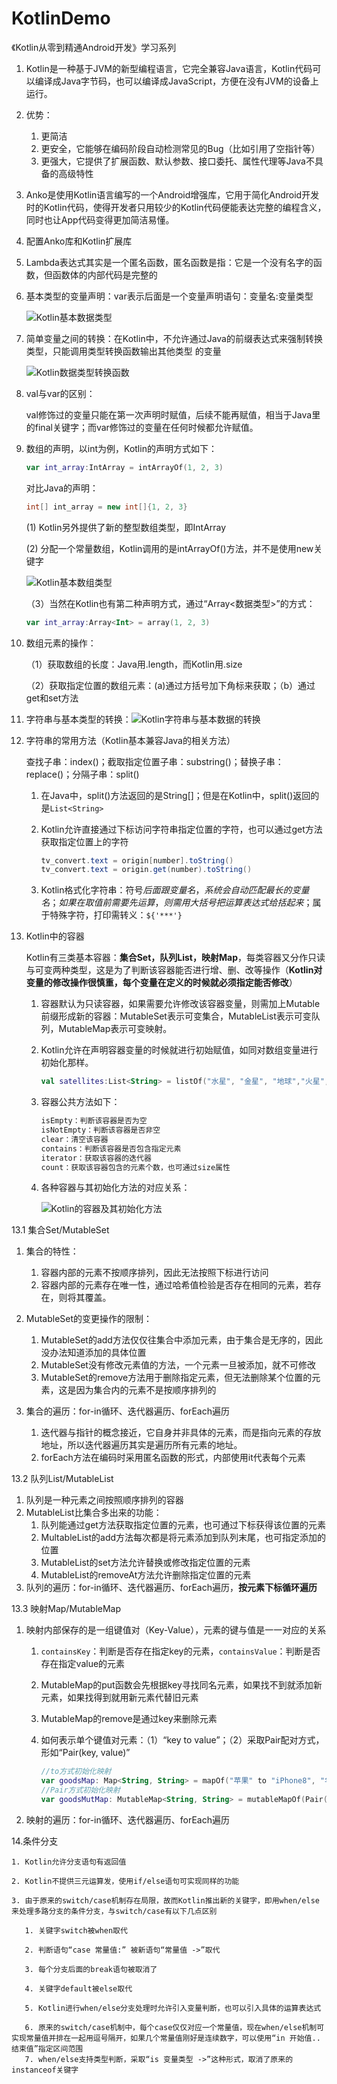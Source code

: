 # KotlinDemo
《Kotlin从零到精通Android开发》学习系列
1. Kotlin是一种基于JVM的新型编程语言，它完全兼容Java语言，Kotlin代码可以编译成Java字节码，也可以编译成JavaScript，方便在没有JVM的设备上运行。

2. 优势：
   1. 更简洁
   2. 更安全，它能够在编码阶段自动检测常见的Bug（比如引用了空指针等）
   3. 更强大，它提供了扩展函数、默认参数、接口委托、属性代理等Java不具备的高级特性

3. Anko是使用Kotlin语言编写的一个Android增强库，它用于简化Android开发时的Kotlin代码，使得开发者只用较少的Kotlin代码便能表达完整的编程含义，同时也让App代码变得更加简洁易懂。

4. 配置Anko库和Kotlin扩展库

5. Lambda表达式其实是一个匿名函数，匿名函数是指：它是一个没有名字的函数，但函数体的内部代码是完整的

6. 基本类型的变量声明：var表示后面是一个变量声明语句：变量名:变量类型

   ![Kotlin基本数据类型](http://sdssdccddd.gitee.io/myblogimg/Kotlin基本数据类型.png)

7. 简单变量之间的转换：在Kotlin中，不允许通过Java的前缀表达式来强制转换类型，只能调用类型转换函数输出其他类型 的变量

   ![Kotlin数据类型转换函数](http://sdssdccddd.gitee.io/myblogimg/Kotlin数据类型转换函数.png)

8. val与var的区别：

   val修饰过的变量只能在第一次声明时赋值，后续不能再赋值，相当于Java里的final关键字；而var修饰过的变量在任何时候都允许赋值。

9. 数组的声明，以int为例，Kotlin的声明方式如下：

   ```kotlin
   var int_array:IntArray = intArrayOf(1, 2, 3)
   ```

   对比Java的声明：

   ```java
   int[] int_array = new int[]{1, 2, 3}
   ```

   (1) Kotlin另外提供了新的整型数组类型，即IntArray

   (2) 分配一个常量数组，Kotlin调用的是intArrayOf()方法，并不是使用new关键字

   ![Kotlin基本数组类型](http://sdssdccddd.gitee.io/myblogimg/Kotlin基本数组类型.png)

   （3）当然在Kotlin也有第二种声明方式，通过“Array<数据类型>”的方式：

   ```kotlin
   var int_array:Array<Int> = array(1, 2, 3)
   ```

10. 数组元素的操作：

    （1）获取数组的长度：Java用.length，而Kotlin用.size

    （2）获取指定位置的数组元素：(a)通过方括号加下角标来获取；（b）通过get和set方法

11. 字符串与基本类型的转换：![Kotlin字符串与基本数据的转换](http://sdssdccddd.gitee.io/myblogimg/Kotlin字符串与基本数据的转换.png)

12. 字符串的常用方法（Kotlin基本兼容Java的相关方法）

    查找子串：index()；截取指定位置子串：substring()；替换子串：replace()；分隔子串：split()

    1. 在Java中，split()方法返回的是String[]；但是在Kotlin中，split()返回的是```List<String>```

    2. Kotlin允许直接通过下标访问字符串指定位置的字符，也可以通过get方法获取指定位置上的字符

       ```java
       tv_convert.text = origin[number].toString()
       tv_convert.text = origin.get(number).toString()
       ```

    3. Kotlin格式化字符串：符号$后面跟变量名，系统会自动匹配最长的变量名；如果在取值前需要先运算，则需用大括号把运算表达式给括起来；$属于特殊字符，打印需转义：```${'***'}```
    
13. Kotlin中的容器

    Kotlin有三类基本容器：**集合Set，队列List，映射Map**，每类容器又分作只读与可变两种类型，这是为了判断该容器能否进行增、删、改等操作（**Kotlin对变量的修改操作很慎重，每个变量在定义的时候就必须指定能否修改**）

    1. 容器默认为只读容器，如果需要允许修改该容器变量，则需加上Mutable前缀形成新的容器：MutableSet表示可变集合，MutableList表示可变队列，MutableMap表示可变映射。

    2. Kotlin允许在声明容器变量的时候就进行初始赋值，如同对数组变量进行初始化那样。

       ```kotlin
       val satellites:List<String> = listOf("水星", "金星", "地球","火星","木星","土星")
       ```

    3. 容器公共方法如下：

       ```kotlin
       isEmpty：判断该容器是否为空
       isNotEmpty：判断该容器是否非空
       clear：清空该容器
       contains：判断该容器是否包含指定元素
       iterator：获取该容器的迭代器
       count：获取该容器包含的元素个数，也可通过size属性
       ```

    4. 各种容器与其初始化方法的对应关系：

       ![Kotlin的容器及其初始化方法](http://sdssdccddd.gitee.io/myblogimg/Kotlin的容器及其初始化方法.png)

13.1 集合Set/MutableSet

1. 集合的特性：
    1. 容器内部的元素不按顺序排列，因此无法按照下标进行访问
    2. 容器内部的元素存在唯一性，通过哈希值检验是否存在相同的元素，若存在，则将其覆盖。

2. MutableSet的变更操作的限制：
   1. MutableSet的add方法仅仅往集合中添加元素，由于集合是无序的，因此没办法知道添加的具体位置
   2. MutableSet没有修改元素值的方法，一个元素一旦被添加，就不可修改
   3. MutableSet的remove方法用于删除指定元素，但无法删除某个位置的元素，这是因为集合内的元素不是按顺序排列的
3. 集合的遍历：for-in循环、迭代器遍历、forEach遍历
   1. 迭代器与指针的概念接近，它自身并非具体的元素，而是指向元素的存放地址，所以迭代器遍历其实是遍历所有元素的地址。
   2. forEach方法在编码时采用匿名函数的形式，内部使用it代表每个元素

13.2 队列List/MutableList

1. 队列是一种元素之间按照顺序排列的容器
2. MutableList比集合多出来的功能：
   1. 队列能通过get方法获取指定位置的元素，也可通过下标获得该位置的元素
   2. MultableList的add方法每次都是将元素添加到队列末尾，也可指定添加的位置
   3. MutableList的set方法允许替换或修改指定位置的元素
   4. MutableList的removeAt方法允许删除指定位置的元素
3. 队列的遍历：for-in循环、迭代器遍历、forEach遍历，**按元素下标循环遍历**

13.3 映射Map/MutableMap

1. 映射内部保存的是一组键值对（Key-Value），元素的键与值是一一对应的关系

   1. ```containsKey```：判断是否存在指定key的元素，```containsValue```：判断是否存在指定value的元素

   2. MutableMap的put函数会先根据key寻找同名元素，如果找不到就添加新元素，如果找得到就用新元素代替旧元素

   3. MutableMap的remove是通过key来删除元素

   4. 如何表示单个键值对元素：（1）“key to value”；（2）采取Pair配对方式，形如“Pair(key, value)”

      ```kotlin
      //to方式初始化映射
      var goodsMap: Map<String, String> = mapOf("苹果" to "iPhone8", "华为" to "Mate10", "小米" to "小米6", "欧珀" to "OPPO R11", "步步高" to "vivo X9S", "魅族" to "魅族Pro6S")
      //Pair方式初始化映射
      var goodsMutMap: MutableMap<String, String> = mutableMapOf(Pair("苹果", "iPhone8"), Pair("华为", "Mate10"), Pair("小米", "小米6"), Pair("欧珀", "OPPO R11"), Pair("步步高", "vivo X9S"), Pair("魅族", "魅族Pro6S"))
      ```

2. 映射的遍历：for-in循环、迭代器遍历、forEach遍历


14.条件分支

    1. Kotlin允许分支语句有返回值

    2. Kotlin不提供三元运算发，使用if/else语句可实现同样的功能

    3. 由于原来的switch/case机制存在局限，故而Kotlin推出新的关键字，即用when/else来处理多路分支的条件分支，与switch/case有以下几点区别

       1. 关键字switch被when取代

       2. 判断语句“case 常量值:” 被新语句“常量值 ->”取代

       3. 每个分支后面的break语句被取消了

       4. 关键字default被else取代

       5. Kotlin进行when/else分支处理时允许引入变量判断，也可以引入具体的运算表达式

       6. 原来的switch/case机制中，每个case仅仅对应一个常量值，现在when/else机制可实现常量值并排在一起用逗号隔开，如果几个常量值刚好是连续数字，可以使用“in 开始值..结束值”指定区间范围
       7. when/else支持类型判断，采取“is 变量类型 ->”这种形式，取消了原来的instanceof关键字
